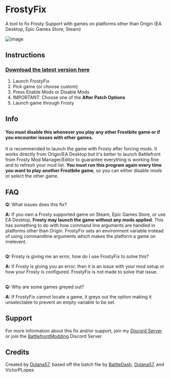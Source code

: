 # FrostyFix
A tool to fix Frosty Support with games on platforms other than Origin (EA Desktop, Epic Games Store, Steam)

![image](https://user-images.githubusercontent.com/13797470/112704607-90663c80-8e71-11eb-930c-20a4b2a54f9d.png)

## Instructions

### [Download the latest version here](https://github.com/Dulana57/FrostyFix/releases)

1. Launch FrostyFix
2. Pick game (or choose custom)
3. Press Enable Mods or Disable Mods
4. IMPORTANT: Choose one of the **After Patch Options**
5. Launch game through Frosty

## Info
#### **You must disable this whenever you play any other Frostbite game or if you encounter issues with other games.**
It is recommended to launch the game with Frosty after forcing mods.
It works directly from Origin/EA Desktop but it's better to launch Battlefront from Frosty Mod Manager/Editor to guarantee everything is working fine and to refresh your mod list.
**You must run this program again every time you want to play another Frostbite game**, so you can either disable mods or select the other game.

## FAQ

**Q:** What issues does this fix?

**A:** If you own a Frosty supported game on Steam, Epic Games Store, or use EA Desktop, **Frosty may launch the game without any mods applied**. This has something to do with how command line arguments are handled in platforms other than Origin. FrostyFix sets an environment variable instead of using commandline arguments which makes the platform a game on irrelevent.
##

**Q:** Frosty is giving me an error, how do I use FrostyFix to solve this?

**A:** If Frosty is giving you an error, then it is an issue with your mod setup or how your Frosty is configured. FrostyFix is not made to solve that issue.
##

**Q:** Why are some games greyed out?

**A:** If FrostyFix cannot locate a game, it greys out the option making it unselectable to prevent an empty variable to be set.
##

## Support
For more information about this fix and/or support, join my [Discord Server](https://discord.gg/57sJ6fj) or join the [BattlefrontModding](https://discord.gg/EzXSJfUDmq) Discord Server

## Credits
Created by [Dulana57](https://Dulana57.com), based off the batch file by [BattleDash](https://forums.nexusmods.com/index.php?/topic/9737483-a-permanent-solution-to-epic-games-modding/), [Dulana57](https://Dulana57.com), and VictorPLopes
